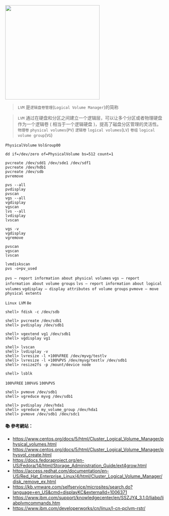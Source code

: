 <img src="http://i.imgur.com/q56y6pm.png" alt="" width=300> 

> `LVM` 是`逻辑盘卷管理`(`Logical Volume Manager`)的简称

> `LVM` 通过在硬盘和分区之间建立一个逻辑层，可以让多个分区或者物理硬盘作为一个逻辑卷 ( 相当于一个逻辑硬盘 )，提高了磁盘分区管理的灵活性。
> `物理卷` `physical volumes`(`PV`)
> `逻辑卷` `logical volumes`(`LV`)
> `卷组` `logical volume group`(`VG`)




`PhysicalVolume`
`VolGroup00` 

```
dd if=/dev/zero of=PhysicalVolume bs=512 count=1

pvcreate /dev/sdd1 /dev/sde1 /dev/sdf1
pvcreate /dev/hdb1
pvcreate /dev/sdb
pvremove

pvs --all
pvdisplay
pvscan
vgs --all
vgdisplay
vgscan
lvs --all
lvdisplay
lvscan

vgs -v
vgdisplay
vgremove

pvscan
vgscan
lvscan

lvmdiskscan
pvs -o+pv_used
```

`pvs — report information about physical volumes`
`vgs — report information about volume groups`
`lvs — report information about logical volumes`
`vgdisplay — display attributes of volume groups`
`pvmove — move physical extents`

`Linux LVM`
`8e`

```console
shell> fdisk -c /dev/sdb

shell> pvcreate /dev/sdb1
shell> pvdisplay /dev/sdb1

shell> vgextend vg1 /dev/sdb1
shell> vgdisplay vg1

shell> lvscan
shell> lvdisplay -v
shell> lvresize -l +100%FREE /dev/myvg/testlv
shell> lvresize -l +100%PVS /dev/myvg/testlv /dev/sdb1 
shell> resize2fs -p /mount/device node

shell> lsblk
```

`100%FREE`
`100%VG`
`100%PVS`


```console
shell> pvmove /dev/sdb1
shell> vgreduce myvg /dev/sdb1
```

```console
shell> pvdisplay /dev/hda1
shell> vgreduce my_volume_group /dev/hda1
shell> pvmove /dev/sdb1 /dev/sdc1
```

#### :books: 參考網站：
- https://www.centos.org/docs/5/html/Cluster_Logical_Volume_Manager/physical_volumes.html
- https://www.centos.org/docs/5/html/Cluster_Logical_Volume_Manager/physvol_create.html
- https://docs.fedoraproject.org/en-US/Fedora/14/html/Storage_Administration_Guide/ext4grow.html
- https://access.redhat.com/documentation/en-US/Red_Hat_Enterprise_Linux/4/html/Cluster_Logical_Volume_Manager/disk_remove_ex.html
- https://kb.vmware.com/selfservice/microsites/search.do?language=en_US&cmd=displayKC&externalId=1006371
- https://www.ibm.com/support/knowledgecenter/en/SSZJY4_3.1.0/liabp/liabplvmcommands.htm
- https://www.ibm.com/developerworks/cn/linux/l-cn-pclvm-rstr/